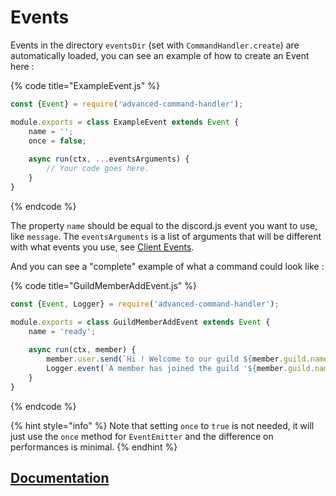 # Events

Events in the directory `eventsDir` \(set with `CommandHandler.create`\) are automatically loaded, you can see an example of how to create an Event here :

{% code title="ExampleEvent.js" %}
```javascript
const {Event} = require('advanced-command-handler');

module.exports = class ExampleEvent extends Event {
    name = '';
    once = false;
    
    async run(ctx, ...eventsArguments) {
        // Your code goes here.
    }
}
```
{% endcode %}

The property `name` should be equal to the discord.js event you want to use, like `message`. The `eventsArguments` is a list of arguments that will be different with what events you use, see [Client Events](https://discord.js.org/#/docs/main/stable/class/Client).

And you can see a "complete" example of what a command could look like :

{% code title="GuildMemberAddEvent.js" %}
```javascript
const {Event, Logger} = require('advanced-command-handler');

module.exports = class GuildMemberAddEvent extends Event {
    name = 'ready';
    
    async run(ctx, member) {
        member.user.send(`Hi ! Welcome to our guild ${member.guild.name}, we now have **${member.guild.memberCount}** members !`);
        Logger.event(`A member has joined the guild '${member.guild.name}'.`, ctx.eventName);
    }
}
```
{% endcode %}

{% hint style="info" %}
Note that setting `once` to `true` is not needed, it will just use the `once` method for `EventEmitter` and the difference on performances is minimal.
{% endhint %}

## [Documentation](https://advanced-command-handler.github.io/docs/classes/Event.html)

